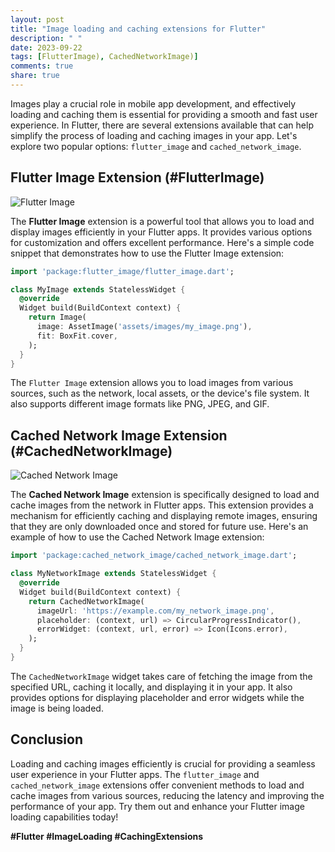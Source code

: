 ```yaml
---
layout: post
title: "Image loading and caching extensions for Flutter"
description: " "
date: 2023-09-22
tags: [FlutterImage), CachedNetworkImage)]
comments: true
share: true
---
```


Images play a crucial role in mobile app development, and effectively loading and caching them is essential for providing a smooth and fast user experience. In Flutter, there are several extensions available that can help simplify the process of loading and caching images in your app. Let's explore two popular options: `flutter_image` and `cached_network_image`.

## Flutter Image Extension (#FlutterImage)
![Flutter Image](https://example.com/flutter_image.png)

The **Flutter Image** extension is a powerful tool that allows you to load and display images efficiently in your Flutter apps. It provides various options for customization and offers excellent performance. Here's a simple code snippet that demonstrates how to use the Flutter Image extension:

```dart
import 'package:flutter_image/flutter_image.dart';

class MyImage extends StatelessWidget {
  @override
  Widget build(BuildContext context) {
    return Image(
      image: AssetImage('assets/images/my_image.png'),
      fit: BoxFit.cover,
    );
  }
}
```

The `Flutter Image` extension allows you to load images from various sources, such as the network, local assets, or the device's file system. It also supports different image formats like PNG, JPEG, and GIF.

## Cached Network Image Extension (#CachedNetworkImage)
![Cached Network Image](https://example.com/cached_network_image.png)

The **Cached Network Image** extension is specifically designed to load and cache images from the network in Flutter apps. This extension provides a mechanism for efficiently caching and displaying remote images, ensuring that they are only downloaded once and stored for future use. Here's an example of how to use the Cached Network Image extension:

```dart
import 'package:cached_network_image/cached_network_image.dart';

class MyNetworkImage extends StatelessWidget {
  @override
  Widget build(BuildContext context) {
    return CachedNetworkImage(
      imageUrl: 'https://example.com/my_network_image.png',
      placeholder: (context, url) => CircularProgressIndicator(),
      errorWidget: (context, url, error) => Icon(Icons.error),
    );
  }
}
```

The `CachedNetworkImage` widget takes care of fetching the image from the specified URL, caching it locally, and displaying it in your app. It also provides options for displaying placeholder and error widgets while the image is being loaded.

## Conclusion

Loading and caching images efficiently is crucial for providing a seamless user experience in your Flutter apps. The `flutter_image` and `cached_network_image` extensions offer convenient methods to load and cache images from various sources, reducing the latency and improving the performance of your app. Try them out and enhance your Flutter image loading capabilities today!

**#Flutter #ImageLoading #CachingExtensions**